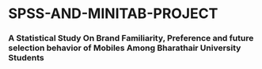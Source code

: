# SPSS-AND-MINITAB-PROJECT

### A Statistical Study On Brand Familiarity, Preference and future selection behavior of Mobiles Among Bharathair University Students
